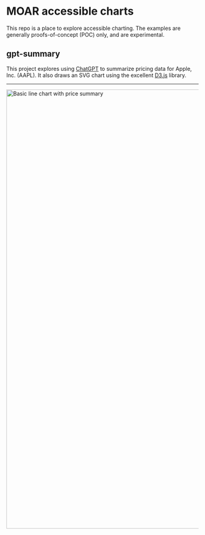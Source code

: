# MOAR accessible charts
This repo is a place to explore accessible charting. The examples are generally proofs-of-concept (POC) only, and are experimental.

## gpt-summary
This project explores using [ChatGPT](https://openai.com/chatgpt) to summarize pricing data for Apple, Inc. (AAPL). It also draws an SVG chart using the excellent [D3.js](https://d3js.org/) library.

---
<img width="1149" alt="Basic line chart with price summary" src="https://github.com/1Copenut/moar-accessible-charts/assets/934879/e95fec25-3d94-4508-af97-6480ac41572f">
